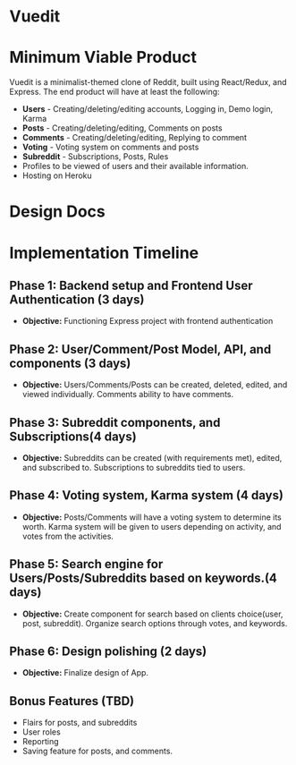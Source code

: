 # Vuedit

# Minimum Viable Product

Vuedit is a minimalist-themed clone of Reddit, built using React/Redux, and Express.
The end product will have at least the following:

* **Users** - Creating/deleting/editing accounts, Logging in, Demo login, Karma
* **Posts** - Creating/deleting/editing, Comments on posts
* **Comments** - Creating/deleting/editing, Replying to comment
* **Voting** - Voting system on comments and posts
* **Subreddit** - Subscriptions, Posts, Rules
* Profiles to be viewed of users and their available information.
* Hosting on Heroku

# Design Docs

# Implementation Timeline

## Phase 1: Backend setup and Frontend User Authentication (3 days)
* **Objective:** Functioning Express project with frontend authentication

## Phase 2: User/Comment/Post Model, API, and components (3 days)
* **Objective:** Users/Comments/Posts can be created, deleted, edited, and viewed individually. Comments ability to have comments. 

## Phase 3: Subreddit components, and Subscriptions(4 days)
* **Objective:** Subreddits can be created (with requirements met), edited, and subscribed to. Subscriptions to subreddits tied to users.

## Phase 4: Voting system, Karma system (4 days)
* **Objective:** Posts/Comments will have a voting system to determine its worth. Karma system will be given to users depending on activity, and votes from the activities.

## Phase 5: Search engine for Users/Posts/Subreddits based on keywords.(4 days)
* **Objective:** Create component for search based on clients choice(user, post, subreddit). Organize search options through votes, and keywords.

## Phase 6: Design polishing (2 days)
* **Objective:** Finalize design of App.

## Bonus Features (TBD)
* Flairs for posts, and subreddits
* User roles
* Reporting 
* Saving feature for posts, and comments.